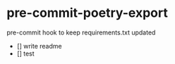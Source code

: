 # pre-commit-poetry-export
pre-commit hook to keep requirements.txt updated

- [] write readme
- [] test
